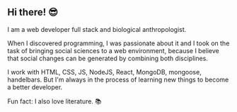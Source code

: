## Hi there! 😎

I am a web developer full stack and biological anthropologist.

When I discovered programming, I was passionate about it and I took on the task of bringing social sciences to a web environment, because I believe that social changes can be generated by combining both disciplines. 

I work with HTML, CSS, JS, NodeJS, React, MongoDB, mongoose, handelbars. But I'm always in the process of learning new things to become a better developer.

Fun fact: I also love literature. 📚 


<!--
**gbrenesm/gbrenesm** is a ✨ _special_ ✨ repository because its `README.md` (this file) appears on your GitHub profile.

Here are some ideas to get you started:

- 🔭 I’m currently working on ...
- 🌱 I’m currently learning ...
- 👯 I’m looking to collaborate on ...
- 🤔 I’m looking for help with ...
- 💬 Ask me about ...
- 📫 How to reach me: ...
- 😄 Pronouns: ...
- ⚡ Fun fact: ...
-->
